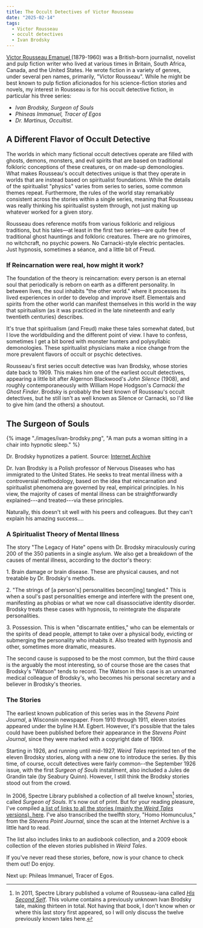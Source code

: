 ```yaml
---
title: The Occult Detectives of Victor Rousseau
date: "2025-02-14"
tags: 
  - Victor Rousseau
  - occult detectives
  - Ivan Brodsky
---
```


[Victor Rousseau Emanuel ](https://en.wikipedia.org/wiki/Victor_Rousseau_Emanuel)(1879-1960) was a British-born journalist, novelist and pulp fiction writer who lived at various times in Britain, South Africa, Canada, and the United States. He wrote fiction in a variety of genres, under several pen names, primarily, "Victor Rousseau". While he might be best known to pulp fiction aficionados for his science-fiction stories and novels, my interest in Rousseau is for his occult detective fiction, in particular his three series: 

* *Ivan Brodsky, Surgeon of Souls*
* *Phineas Immanuel, Tracer of Egos*
* *Dr. Martinus, Occultist*. 

## A Different Flavor of Occult Detective

The worlds in which many fictional occult detectives operate are filled with ghosts, demons, monsters, and evil spirits that are based on traditional folkloric conceptions of these creatures, or on made-up demonologies. What makes Rousseau's occult detectives unique is that they operate in worlds that are instead based on spiritualist foundations. While the details of the spiritualist "physics" varies from series to series, some common themes repeat. Furthermore, the rules of the world stay remarkably consistent across the stories within a single series, meaning that Rousseau was really thinking his spiritualist system through, not just making up whatever worked for a given story.

Rousseau does reference motifs from various folkloric and religious traditions, but his tales—at least in the first two series—are quite free of traditional ghost hauntings and folkloric creatures. There are no grimoires, no witchcraft, no psychic powers. No Carnacki-style electric pentacles. Just hypnosis, sometimes a séance, and a little bit of Freud. 

### If Reincarnation were real, how might it work?

The foundation of the theory is reincarnation: every person is an eternal soul that periodically is reborn on earth as a different personality. In between lives, the soul inhabits "the other world." where it processes its lived experiences in order to develop and improve itself. Elementals and spirits from the other world can manifest themselves in this world in the way that spiritualism (as it was practiced in the late nineteenth and early twentieth centuries) describes. 

It's true that spiritualism (and Freud) make these tales somewhat dated, but I love the worldbuilding and the different point of view. I have to confess, sometimes I get a bit bored with monster hunters and polysyllabic demonologies. These spiritualist physicians make a nice change from the more prevalent flavors of occult or psychic detectives. 

Rousseau's first series occult detective was Ivan Brodsky, whose stories date back to 1909. This makes him one of the earliest occult detectives, appearing a little bit after Algernon Blackwood's *John Silence* (1908), and roughly contemporaneously with William Hope Hodgson's *Carnacki the Ghost Finder*. Brodsky is probably the best known of Rousseau's occult detectives, but he still isn't as well known as Silence or Carnacki, so I'd like to give him (and the others) a shoutout.

## The Surgeon of Souls

{% image "./images/ivan-brodsky.png", "A man puts a woman sitting in a chair into hypnotic sleep." %}
<p class="caption">Dr. Brodsky hypnotizes a patient. Source: <a href="https://archive.org/details/WeirdTalesV09N06192706/page/n106/mode/1up">Internet Archive</a></p>

 Dr. Ivan Brodsky is a Polish professor of Nervous Diseases who has immigrated to the United States. He seeks to treat mental illness with a controversial methodology, based on the idea that reincarnation and spiritualist phenomena are governed by real, empirical principles. In his view, the majority of cases of mental illness can be straightforwardly explained---and treated---via these principles.

Naturally, this doesn't sit well with his peers and colleagues. But they can't explain his amazing success....
### A Spiritualist Theory of Mental Illness

The story "The Legacy of Hate" opens with Dr. Brodsky miraculously curing 200 of the 350 patients in a single asylum. We also get a breakdown of the causes of mental illness, according to the doctor's theory:

1\. Brain damage or brain disease. These are physical causes, and not treatable by Dr. Brodsky's methods.

2\. "The strings of [a person's] personalities becom[ing] tangled." This is when a soul's past personalities emerge and interfere with the present one, manifesting as phobias or what we now call disassociative identity disorder. Brodsky treats these cases with hypnosis, to reintegrate the disparate personalities.

3\. Possession. This is when "discarnate entities," who can be elementals or the spirits of dead people, attempt to take over a physical body, evicting or submerging the personality who inhabits it. Also treated with hypnosis and other, sometimes more dramatic, measures.

The second cause is supposed to be the most common, but the third cause is the arguably the most interesting, so of course those are the cases that Brodsky's "Watson" tends to record. The Watson in this case is an unnamed medical colleague of Brodsky's, who becomes his personal secretary and a believer in Brodsky's theories. 
### The Stories

 The earliest known publication of this series was in the *Stevens Point Journal*, a Wisconsin newspaper. From 1910 through 1911, eleven stories appeared under the byline H.M. Egbert. However, it's possible that the tales could have been published before their appearance in the *Stevens Point Journal*, since they were marked with a copyright date of 1909.

Starting in 1926, and running until mid-1927, *Weird Tales* reprinted ten of the eleven Brodsky stories, along with a new one to introduce the series. By this time, of course, occult detectives were fairly common--the September 1926 issue, with the first *Surgeon of Souls* installment, also included a Jules de Grandin tale (by Seabury Quinn). However, I still think the Brodsky stories stood out from the crowd. 

In 2006, Spectre Library published a collection of all twelve known[^1] stories, called *Surgeon of Souls*. It's now out of print. But for your reading pleasure, I've compiled [a list of links to all the stories (mainly the *Weird Tales* versions), here](http://localhost:8081/pages/victor-rousseau/#dr-ivan-brodsky-surgeon-of-souls). I've also transcribed the twelfth story, "Homo Homunculus," from the *Stevens Point Journal*, since the scan at the Internet Archive is a little hard to read. 

[^1]:  In 2011, Spectre Library published a volume of Rousseau-iana called [*His Second Self*](http://www.darkfantasy.org/spectre/HisSecondSelf.html). This volume contains a previously unknown Ivan Brodsky tale, making thirteen in total. Not having that book, I don't know when or where this last story first appeared, so I will only discuss the twelve previously known tales here.

The list also includes links to an audiobook collection, and a 2009 ebook collection of the eleven stories published in *Weird Tales*.

If you've never read these stories, before, now is your chance to check them out! Do enjoy. 

Next up: Phileas Immanuel, Tracer of Egos.
